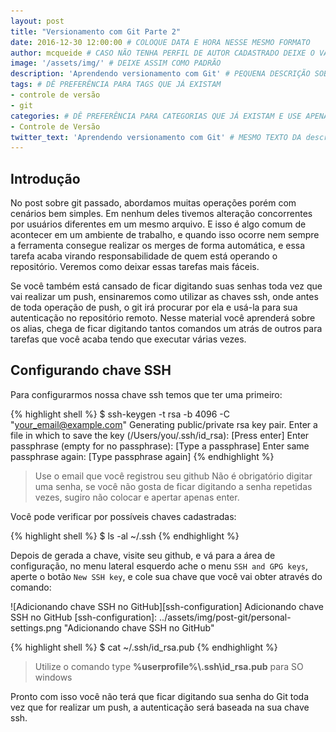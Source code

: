 ```yaml
---
layout: post
title: "Versionamento com Git Parte 2"
date: 2016-12-30 12:00:00 # COLOQUE DATA E HORA NESSE MESMO FORMATO
author: mcqueide # CASO NÃO TENHA PERFIL DE AUTOR CADASTRADO DEIXE O VALOR PADRÃO OU COM O NOME DO SEU PERFIL DE AUTOR
image: '/assets/img/' # DEIXE ASSIM COMO PADRÃO
description: 'Aprendendo versionamento com Git' # PEQUENA DESCRIÇÃO SOBRE O POST - DEVE SER O MESMO DO twitter_text POR ISSO DEVE SER CURTO
tags: # DÊ PREFERÊNCIA PARA TAGS QUE JÁ EXISTAM
- controle de versão
- git
categories: # DÊ PREFERÊNCIA PARA CATEGORIAS QUE JÁ EXISTAM E USE APENAS UMA - EXCETO CASOS RAROS
- Controle de Versão
twitter_text: 'Aprendendo versionamento com Git' # MESMO TEXTO DA description
---
```


## Introdução

No post sobre git passado, abordamos muitas operações porém com cenários bem simples. Em nenhum deles tivemos alteração concorrentes por usuários diferentes em um mesmo arquivo. E isso é algo comum de acontecer em um ambiente de trabalho, e quando isso ocorre nem sempre a ferramenta consegue realizar os merges de forma automática, e essa tarefa acaba virando responsabilidade de quem está operando o repositório. Veremos como deixar essas tarefas mais fáceis.

Se você também está cansado de ficar digitando suas senhas toda vez que vai realizar um push, ensinaremos como utilizar as chaves ssh, onde antes de toda operação de push, o git irá procurar por ela e usá-la para sua autenticação no repositório remoto. Nesse material você aprenderá sobre os alias, chega de ficar digitando tantos comandos um atrás de outros para tarefas que você acaba tendo que executar várias vezes.

## Configurando chave SSH

Para configurarmos nossa chave ssh temos que ter uma primeiro:

{% highlight shell %}
$ ssh-keygen -t rsa -b 4096 -C "your_email@example.com"
  Generating public/private rsa key pair.
  Enter a file in which to save the key (/Users/you/.ssh/id_rsa): [Press enter]
  Enter passphrase (empty for no passphrase): [Type a passphrase]
  Enter same passphrase again: [Type passphrase again]
{% endhighlight %}

> Use o email que você registrou seu github
Não é obrigatório digitar uma senha, se você não gosta de ficar digitando a senha repetidas vezes, sugiro não colocar e apertar apenas enter.

Você pode verificar por possíveis chaves cadastradas:

{% highlight shell %}
$ ls -al ~/.ssh
{% endhighlight %}

Depois de gerada a chave, visite seu github, e vá para a área de configuração, no menu lateral esquerdo ache o menu `SSH and GPG keys`, aperte o botão `New SSH key`, e cole sua chave que você vai obter através do comando:

![Adicionando chave SSH no GitHub][ssh-configuration]
Adicionando chave SSH no GitHub
[ssh-configuration]: ../assets/img/post-git/personal-settings.png "Adicionando chave SSH no GitHub"

{% highlight shell %}
$ cat ~/.ssh/id_rsa.pub
{% endhighlight %}

> Utilize o comando type **%userprofile%\\.ssh\id_rsa.pub** para SO windows

Pronto com isso você não terá que ficar digitando sua senha do Git toda vez que for realizar um push, a autenticação será baseada na sua chave ssh.
